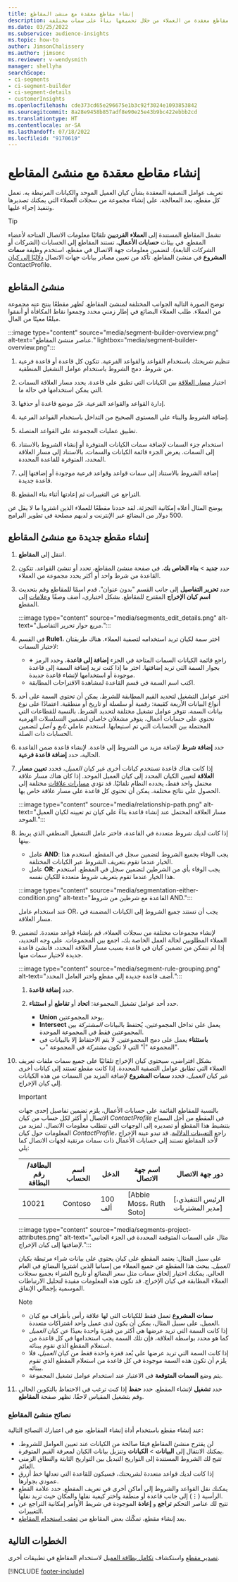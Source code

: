 ```yaml
---
title: إنشاء مقاطع معقدة مع منشئ المقاطع
description: استخدم أداة إنشاء المقاطع لإنشاء مقاطع معقدة من العملاء من خلال تجميعها بناءً على سمات مختلفة.
ms.date: 03/25/2022
ms.subservice: audience-insights
ms.topic: how-to
author: JimsonChalissery
ms.author: jimsonc
ms.reviewer: v-wendysmith
manager: shellyha
searchScope:
- ci-segments
- ci-segment-builder
- ci-segment-details
- customerInsights
ms.openlocfilehash: cde373cd65e296675e1b3c92f3024e1093853842
ms.sourcegitcommit: 8a28e9458b857adf8e90e25e43b9bc422ebbb2cd
ms.translationtype: HT
ms.contentlocale: ar-SA
ms.lasthandoff: 07/18/2022
ms.locfileid: "9170619"
---
```

# <a name="create-complex-segments-with-segment-builder"></a>إنشاء مقاطع معقدة مع منشئ المقاطع

تعريف عوامل التصفية المعقدة بشأن كيان العميل الموحد والكيانات المرتبطة به. تعمل كل مقطع، بعد المعالجة، على إنشاء مجموعة من سجلات العملاء التي يمكنك تصديرها وتنفيذ إجراء عليها.

> [!TIP]
> تشمل المقاطع المستندة إلى **العملاء الفرديين** تلقائيًا معلومات الاتصال المتاحة لأعضاء المقطع. في بيئات **حسابات الأعمال**، تستند المقاطع إلى الحسابات (الشركات أو الشركات التابعة). لتضمين معلومات جهة الاتصال في مقطع، استخدم وظيفة **سمات المشروع** في منشئ المقاطع. تأكد من تعيين مصادر بيانات جهات الاتصال [دلاليًا إلى كيان](semantic-mappings.md#define-a-contactprofile-semantic-entity-mapping) ContactProfile.

## <a name="segment-builder"></a>منشئ المقاطع

توضح الصورة التالية الجوانب المختلفة لمنشئ المقاطع. تُظهر مقطعًا ينتج عنه مجموعة من العملاء. طلب العملاء البضائع في إطار زمني محدد وجمعوا نقاط المكافأة أو أنفقوا مبلغًا معينًا من المال.

:::image type="content" source="media/segment-builder-overview.png" alt-text="عناصر منشئ المقاطع." lightbox="media/segment-builder-overview.png":::

1. تنظيم شريحتك باستخدام القواعد والقواعد الفرعية. تتكون كل قاعدة أو قاعدة فرعية من شروط. دمج الشروط باستخدام عوامل التشغيل المنطقية.

1. اختيار [مسار العلاقة](relationships.md) بين الكيانات التي تطبق على قاعدة. يحدد مسار العلاقة السمات التي يمكن استخدامها في حالة ما.

1. إدارة القواعد والقواعد الفرعية. غيّر موضع قاعدة أو حذفها.

1. إضافة الشروط والبناء على المستوى الصحيح من التداخل باستخدام القواعد الفرعية.

1. تطبيق عمليات المجموعة على القواعد المتصلة.

1. استخدام جزء السمات لإضافة سمات الكيانات المتوفرة أو إنشاء الشروط بالاستناد إلى السمات. يعرض الجزء قائمة الكيانات والسمات، بالاستناد إلى مسار العلاقة المحدد، المتوفرة للقاعدة المحددة.

1. إضافة الشروط بالاستناد إلى سمات قواعد وقواعد فرعية موجودة أو إضافتها إلى قاعدة جديدة.

1. التراجع عن التغييرات ثم إعادتها أثناء بناء المقطع.

يوضح المثال أعلاه إمكانية التجزئة. لقد حددنا مقطعًا للعملاء الذين اشتروا ما لا يقل عن 500 دولار من البضائع عبر الإنترنت *و* لديهم مصلحة في تطوير البرامج.

## <a name="create-a-new-segment-with-segment-builder"></a>إنشاء مقطع جديدة مع منشئ المقاطع

1. انتقل إلى **المقاطع**.

1. حدد **جديد** > **بناء الخاص بك**. في صفحة منشئ المقاطع، تحدد أو تنشئ القواعد. تتكون القاعدة من شرط واحد أو أكثر يحدد مجموعة من العملاء.

1. حدد **تحرير التفاصيل** إلى جانب القسم "بدون عنوان". قدم اسمًا للمقاطع وقم بتحديث **اسم كيان الإخراج** المقترح للمقاطع. بشكل اختياري، أضف وصفًا و[علامات](work-with-tags-columns.md#manage-tags) إلى المقطع.

   :::image type="content" source="media/segments_edit_details.png" alt-text="مربع حوار تحرير التفاصيل.":::

1. في القسم **Rule1**، اختر سمة لكيان تريد استخدامه لتصفية العملاء. هناك طريقتان لاختيار السمات:
   - راجع قائمة الكيانات السمات المتاحة في الجزء **إضافة إلى قاعدة**، وحدد الرمز **+** بجوار السمة التي تريد إضافتها. اختر ما إذا كنت تريد إضافة السمة إلى قاعدة موجودة أو استخدامها لإنشاء قاعدة جديدة.
   - اكتب اسم السمة في قسم القاعدة لمشاهدة الاقتراحات المطابقة.

1. اختر عوامل التشغيل لتحديد القيم المطابقة للشرط. يمكن أن تحتوي السمة على أحد أنواع البيانات الأربعة كقيمة: رقمية أو سلسلة أو تاريخ أو منطقية. اعتمادًا على نوع بيانات السمة، تتوفر عوامل تشغيل مختلفة لتحديد الشرط. بالنسبة للقطاعات التي تحتوي على حسابات أعمال، يتوفر مشغلان خاصان لتضمين التسلسلات الهرمية المحتملة بين الحسابات التي تم استيعابها. استخدم عاملي *تابع* و *أصل* لتضمين الحسابات ذات الصلة.

1. حدد **إضافة شرط** لإضافة مزيد من الشروط إلى قاعدة. لإنشاء قاعدة ضمن القاعدة الحالية، حدد **إضافة قاعدة فرعية**.

1. إذا كانت هناك قاعدة تستخدم كيانات أخرى غير كيان *العميل*، فحدد **تعيين مسار العلاقة** لتعيين الكيان المحدد إلى كيان العميل الموحد. إذا كان هناك مسار علاقة محتمل واحد فقط، يحدده النظام تلقائيًا. قد تؤدي [مسارات علاقات](relationships.md#relationship-paths) مختلفة إلى الحصول على نتائج مختلفة. يمكن أن تحتوي كل قاعدة على مسار علاقة خاص بها.

   :::image type="content" source="media/relationship-path.png" alt-text="مسار العلاقة المحتمل عند إنشاء قاعدة بناءً على كيان تم تعيينه لكيان العميل الموحد.":::

1. إذا كانت لديك شروط متعددة في القاعدة، فاختر عامل التشغيل المنطقي الذي يربط بينها.  
   - عامل **AND**: يجب الوفاء بجميع الشروط لتضمين سجل في المقطع. استخدم هذا الخيار عندما تقوم بتعريف الشروط عبر الكيانات المختلفة.
   - عامل **OR**: يجب الوفاء بأي من الشرطين لتضمين سجل في المقطع. استخدم هذا الخيار عندما تقوم بتعريف شروط متعددة للكيان نفسه.

   :::image type="content" source="media/segmentation-either-condition.png" alt-text="القاعدة مع شرطين من شروط AND.":::

   عند استخدام عامل OR، يجب أن تستند جميع الشروط إلى الكيانات المضمنة في مسار العلاقة.

1. لإنشاء مجموعات مختلفة من سجلات العملاء، قم بإنشاء قواعد متعددة. لتضمين العملاء المطلوبين لحالة العمل الخاصة بك، اجمع بين المجموعات. على وجه التحديد، إذا لم تتمكن من تضمين كيان في قاعدة بسبب مسار العلاقة المحدد، فأنشئ قاعدة جديدة لاختيار سمات منها.

      :::image type="content" source="media/segment-rule-grouping.png" alt-text="أضف قاعدة جديدة إلى مقطع واختر العامل المحدد.":::

   1. حدد **إضافة قاعدة**.
   1. حدد أحد عوامل تشغيل المجموعة: **اتحاد** أو **تقاطع**  أو **استثناء**.

      - **Union** يوحد المجموعتين.
      - **Intersect** يعمل على تداخل المجموعتين. يُحتفظ بالبيانات *المشتركة* بين المجموعتين فقط في المجموعة الموحدة.
      - **باستثناء** يعمل على دمج المجموعتين. لا يتم الاحتفاظ إلا بالبيانات في المجموعة "أ" التي لا تكون *مشتركة* في المجموعة "ب".

1. بشكل افتراضي، سيحتوي كيان الإخراج تلقائيًا على جميع سمات ملفات تعريف العملاء التي تطابق عوامل التصفية المحددة. إذا كانت مقطع تستند إلى كيانات أخرى غير كيان *العميل*، فحدد **سمات المشروع** لإضافة المزيد من السمات من هذه الكيانات إلى كيان الإخراج.

   > [!IMPORTANT]
   > بالنسبة للمقاطع القائمة على حسابات الأعمال، يلزم تضمين تفاصيل إحدى جهات الاتصال أو أكثر لكل حساب من كيان *ContactProfile* في المقطع من أجل السماح بتنشيط هذا المقطع أو تصديره إلى الوجهات التي تتطلب معلومات الاتصال. لمزيد من المعلومات حول كيان *ContactProfile،* راجع [التعيينات الدلالية](semantic-mappings.md).
   > قد تبدو عينة الإخراج لأحد المقاطع تستند إلى حسابات الأعمال ذات سمات مرتقبة لجهات الاتصال كما يلي:
   >
   > |البطاقة/رقم البطاقة  |اسم الحساب  |‏‫الدخل‬  |اسم جهة الاتصال  | دور جهة الاتصال|
   > |---------|---------|---------|---------|---|
   > |10021     | Contoso | 100 ألف | [Abbie Moss، Ruth Soto]  | [الرئيس التنفيذي، مدير المشتريات]

   :::image type="content" source="media/segments-project-attributes.png" alt-text="مثال على السمات المتوقعة المحددة في الجزء الجانبي لإضافتها إلى كيان الإخراج.":::
  
   على سبيل المثال: يعتمد المقطع على كيان يحتوي على بيانات شراء مرتبطة بكيان *العميل*. يبحث هذا المقطع عن جميع العملاء من إسبانيا الذين اشتروا البضائع في العام الحالي. يمكنك اختيار إلحاق سمات مثل سعر البضائع أو تاريخ الشراء بجميع سجلات العملاء المطابقة في كيان الإخراج. قد تكون هذه المعلومات مفيدة لتحليل الارتباطات الموسمية بإجمالي الإنفاق.

   > [!NOTE]
   > - **سمات المشروع** تعمل فقط للكيانات التي لها علاقة رأس بأطراف مع كيان العميل. على سبيل المثال، يمكن أن يكون لدى عميل واحد اشتراكات متعددة.
   > - إذا كانت السمة التي تريد عرضها هي أكثر من قفزة واحدة بعيدًا عن كيان *العميل* كما هو محدد بواسطة العلاقة، فإن تلك السمة يجب استخدامها في كل قاعدة من استعلام المقطع الذي تقوم ببنائه.
   > - إذا كانت السمة التي تريد عرضها على بُعد قفزة واحدة فقط من كيان *العميل*، فلا يلزم أن تكون هذه السمة موجودة في كل قاعدة من استعلام المقطع الذي تقوم ببنائه.
   > - يتم وضع **السمات المتوقعة** في الاعتبار عند استخدام عوامل تشغيل المجموعة.

1. حدد **تشغيل** لإنشاء المقطع. حدد **حفظ** إذا كنت ترغب في الاحتفاظ بالتكوين الحالي وقم بتشغيل المقياس لاحقًا. تظهر صفحة **المقاطع**.

### <a name="segment-builder-tips"></a>نصائح منشئ المقاطع

عند إنشاء مقطع باستخدام أداة إنشاء المقاطع، ضع في اعتبارك النصائح التالية:

- لن يقترح منشئ المقاطع قيمًا صالحة من الكيانات عند تعيين العوامل للشروط. يمكنك الانتقال إلى **البيانات** > **الكيانات** وتنزيل بيانات الكيان لمعرفة القيم المتوفرة.
- تتيح لك الشروط المستندة إلى التواريخ التبديل بين التواريخ الثابتة والنطاق الزمني العائم.
- إذا كانت لديك قواعد متعددة لشريحتك، فسيكون للقاعدة التي تعدلها خط أزرق عمودي بجوارها.
- يمكنك نقل القواعد والشروط إلى أماكن أخرى في تعريف المقطع. حدد علامة القطع الرأسية (&vellip;) إلى جانب قاعدة أو منطقة واختر كيفية نقلها والمكان حيث تريد نقلها.
- تتيح لك عناصر التحكم **تراجع** و **إعادة** الموجودة في شريط الأوامر إمكانية التراجع عن التغييرات.
- بعد إنشاء مقطع، تمكّنك بعض المقاطع من [تعقب استخدام المقاطع](segments.md#track-usage-of-a-segment).

## <a name="next-steps"></a>الخطوات التالية

[تصدير مقطع](export-destinations.md) واستكشاف [تكامل بطاقة العميل](customer-card-add-in.md) لاستخدام المقاطع في تطبيقات أخرى.

[!INCLUDE [footer-include](includes/footer-banner.md)]
